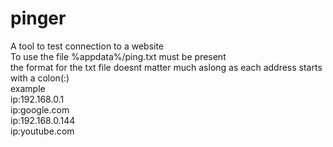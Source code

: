 # pinger
A tool to test connection to a website<br/>
To use the file %appdata%/ping.txt must be present<br/>
the format for the txt file doesnt matter much aslong as each address starts with a colon(:)<br/>
example<br/>
ip:192.168.0.1<br/>
ip:google.com<br/>
ip:192.168.0.144<br/>
ip:youtube.com<br/>

